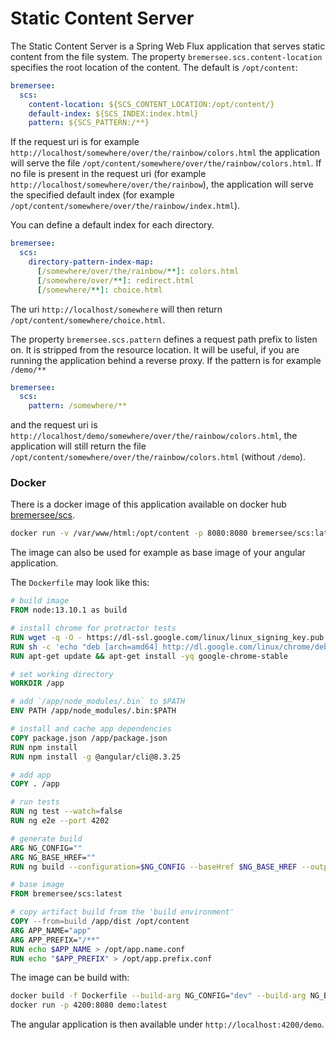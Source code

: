 # Static Content Server

The Static Content Server is a Spring Web Flux application that serves static content from the file 
system. The property `bremersee.scs.content-location` specifies the root location of the content.
The default is `/opt/content`:  

```yaml
bremersee:
  scs:
    content-location: ${SCS_CONTENT_LOCATION:/opt/content/}
    default-index: ${SCS_INDEX:index.html}
    pattern: ${SCS_PATTERN:/**}
```

If the request uri is for example `http://localhost/somewhere/over/the/rainbow/colors.html` the
application will serve the file `/opt/content/somewhere/over/the/rainbow/colors.html`. If no file
is present in the request uri (for example `http://localhost/somewhere/over/the/rainbow`), the
application will serve the specified default index (for example 
`/opt/content/somewhere/over/the/rainbow/index.html`). 

You can define a default index for each directory.

```yaml
bremersee:
  scs:
    directory-pattern-index-map:
      [/somewhere/over/the/rainbow/**]: colors.html
      [/somewhere/over/**]: redirect.html
      [/somewhere/**]: choice.html
```

The uri `http://localhost/somewhere` will then return `/opt/content/somewhere/choice.html`.

The property `bremersee.scs.pattern` defines a request path prefix to listen on. It is stripped 
from the resource location. It will be useful, if you are running the application behind a reverse 
proxy. If the pattern is for example `/demo/**`

```yaml
bremersee:
  scs:
    pattern: /somewhere/**
```

and the request uri is `http://localhost/demo/somewhere/over/the/rainbow/colors.html`, the 
application will still return the file `/opt/content/somewhere/over/the/rainbow/colors.html` 
(without `/demo`).

### Docker

There is a docker image of this application available on docker hub 
[bremersee/scs](https://hub.docker.com/r/bremersee/scs). 

```bash
docker run -v /var/www/html:/opt/content -p 8080:8080 bremersee/scs:latest
```

The image can also be used for example as base image of your angular application.

The `Dockerfile` may look like this:

```dockerfile
# build image
FROM node:13.10.1 as build

# install chrome for protractor tests
RUN wget -q -O - https://dl-ssl.google.com/linux/linux_signing_key.pub | apt-key add -
RUN sh -c 'echo "deb [arch=amd64] http://dl.google.com/linux/chrome/deb/ stable main" >> /etc/apt/sources.list.d/google.list'
RUN apt-get update && apt-get install -yq google-chrome-stable

# set working directory
WORKDIR /app

# add `/app/node_modules/.bin` to $PATH
ENV PATH /app/node_modules/.bin:$PATH

# install and cache app dependencies
COPY package.json /app/package.json
RUN npm install
RUN npm install -g @angular/cli@8.3.25

# add app
COPY . /app

# run tests
RUN ng test --watch=false
RUN ng e2e --port 4202

# generate build
ARG NG_CONFIG=""
ARG NG_BASE_HREF=""
RUN ng build --configuration=$NG_CONFIG --baseHref $NG_BASE_HREF --output-path dist

# base image
FROM bremersee/scs:latest

# copy artifact build from the 'build environment'
COPY --from=build /app/dist /opt/content
ARG APP_NAME="app"
ARG APP_PREFIX="/**"
RUN echo $APP_NAME > /opt/app.name.conf
RUN echo "$APP_PREFIX" > /opt/app.prefix.conf
```

The image can be build with:

```bash
docker build -f Dockerfile --build-arg NG_CONFIG="dev" --build-arg NG_BASE_HREF="/demo/" --build-arg APP_NAME="demo" --build-arg APP_PREFIX="/demo/**" -t demo:latest .
docker run -p 4200:8080 demo:latest 
```

The angular application is then available under `http://localhost:4200/demo`.

